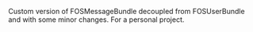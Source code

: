 Custom version of FOSMessageBundle decoupled from FOSUserBundle and with some minor changes. For a personal project.